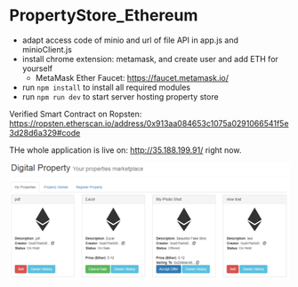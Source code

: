 # PropertyStore_Ethereum
* adapt access code of minio and url of file API in app.js and minioClient.js
* install chrome extension: metamask, and create user and add ETH for yourself
    * MetaMask Ether Faucet: https://faucet.metamask.io/
* run `npm install` to install all required modules
* run `npm run dev` to start server hosting property store

Verified Smart Contract on Ropsten: https://ropsten.etherscan.io/address/0x913aa084653c1075a0291066541f5e3d28d6a329#code

THe whole application is live on: http://35.188.199.91/  right now.

![screenshot](./MyPropertyList.PNG)
